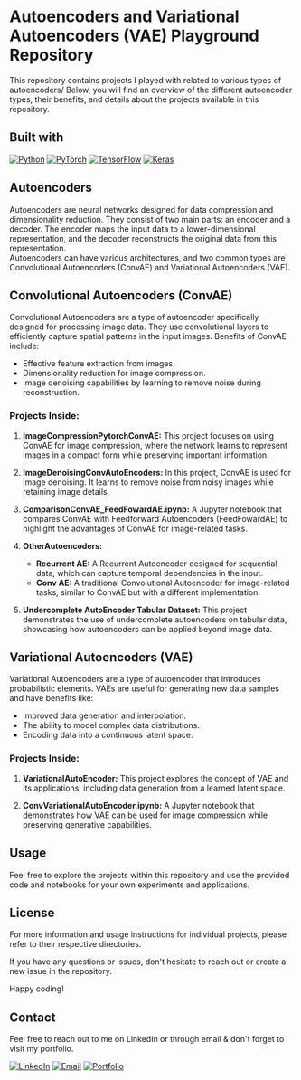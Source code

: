 # Autoencoders and Variational Autoencoders (VAE) Playground Repository

This repository contains projects I played with related to various types of autoencoders/
Below, you will find an overview of the different autoencoder types, their benefits, and details about the projects available in this repository.



## Built with

[![Python](https://img.shields.io/badge/Python-3.8%2B-blue?style=flat&logo=python)](https://www.python.org/)
[![PyTorch](https://img.shields.io/badge/PyTorch-1.7%2B-orange?style=flat&logo=pytorch)](https://pytorch.org/)
[![TensorFlow](https://img.shields.io/badge/TensorFlow-2.0%2B-orange?style=flat&logo=tensorflow)](https://www.tensorflow.org/)
[![Keras](https://img.shields.io/badge/Keras-2.4%2B-red?style=flat&logo=keras)](https://keras.io/)


## Autoencoders

Autoencoders are neural networks designed for data compression and dimensionality reduction. They consist of two main parts: an encoder and a decoder. The encoder maps the input data to a lower-dimensional representation, and the decoder reconstructs the original data from this representation. <br>
Autoencoders can have various architectures, and two common types are Convolutional Autoencoders (ConvAE) and Variational Autoencoders (VAE).

## Convolutional Autoencoders (ConvAE)

Convolutional Autoencoders are a type of autoencoder specifically designed for processing image data. They use convolutional layers to efficiently capture spatial patterns in the input images. Benefits of ConvAE include:

- Effective feature extraction from images.
- Dimensionality reduction for image compression.
- Image denoising capabilities by learning to remove noise during reconstruction.

### Projects Inside:

1. **ImageCompressionPytorchConvAE:** This project focuses on using ConvAE for image compression, where the network learns to represent images in a compact form while preserving important information.

2. **ImageDenoisingConvAutoEncoders:** In this project, ConvAE is used for image denoising. It learns to remove noise from noisy images while retaining image details.

3. **ComparisonConvAE_FeedFowardAE.ipynb:** A Jupyter notebook that compares ConvAE with Feedforward Autoencoders (FeedFowardAE) to highlight the advantages of ConvAE for image-related tasks.

4. **OtherAutoencoders:**

   - **Recurrent AE:** A Recurrent Autoencoder designed for sequential data, which can capture temporal dependencies in the input.
   - **Conv AE:** A traditional Convolutional Autoencoder for image-related tasks, similar to ConvAE but with a different implementation.

5. **Undercomplete AutoEncoder Tabular Dataset:** This project demonstrates the use of undercomplete autoencoders on tabular data, showcasing how autoencoders can be applied beyond image data.



## Variational Autoencoders (VAE)

Variational Autoencoders are a type of autoencoder that introduces probabilistic elements. VAEs are useful for generating new data samples and have benefits like:

- Improved data generation and interpolation.
- The ability to model complex data distributions.
- Encoding data into a continuous latent space.

### Projects Inside:

1. **VariationalAutoEncoder:** This project explores the concept of VAE and its applications, including data generation from a learned latent space.

2. **ConvVariationalAutoEncoder.ipynb:** A Jupyter notebook that demonstrates how VAE can be used for image compression while preserving generative capabilities.

## Usage

Feel free to explore the projects within this repository and use the provided code and notebooks for your own experiments and applications.

## License


For more information and usage instructions for individual projects, please refer to their respective directories.

If you have any questions or issues, don't hesitate to reach out or create a new issue in the repository.

Happy coding!

## Contact
 Feel free to reach out to me on LinkedIn or through email & don't forget to visit my portfolio.
 
[![LinkedIn](https://img.shields.io/badge/LinkedIn-Connect%20with%20Me-blue?style=flat&logo=linkedin)](https://www.linkedin.com/in/samiabelhaddad/)
[![Email](https://img.shields.io/badge/Email-Contact%20Me-brightgreen?style=flgat&logo=gmail)](mailto:samiamagbelhaddad@gmail.com)
[![Portfolio](https://img.shields.io/badge/Portfolio-Visit%20My%20Portfolio-white?style=flat&logo=website)](https://sambelh.azurewebsites.net/)
